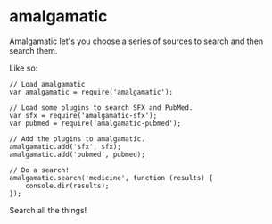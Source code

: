 amalgamatic
===========

Amalgamatic let's you choose a series of sources to search and then search them.

Like so:

````
// Load amalgamatic
var amalgamatic = require('amalgamatic');

// Load some plugins to search SFX and PubMed.
var sfx = require('amalgamatic-sfx');
var pubmed = require('amalgamatic-pubmed');

// Add the plugins to amalgamatic.
amalgamatic.add('sfx', sfx);
amalgamatic.add('pubmed', pubmed);

// Do a search!
amalgamatic.search('medicine', function (results) {
	console.dir(results);
});
````

Search all the things!
